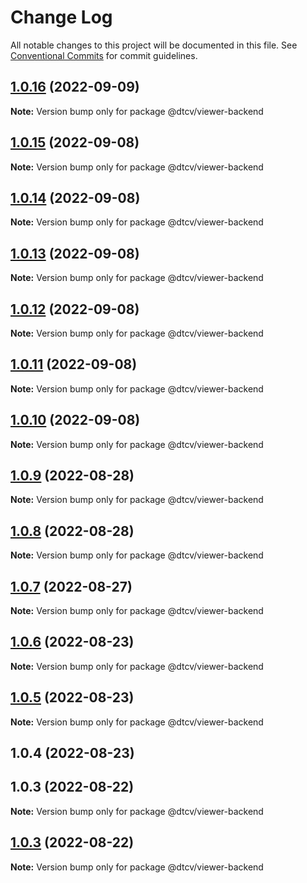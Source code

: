 # Change Log

All notable changes to this project will be documented in this file.
See [Conventional Commits](https://conventionalcommits.org) for commit guidelines.

## [1.0.16](https://github.com/paramountric/digitaltwincityviewer/compare/@dtcv/viewer-backend@1.0.15...@dtcv/viewer-backend@1.0.16) (2022-09-09)

**Note:** Version bump only for package @dtcv/viewer-backend





## [1.0.15](https://github.com/paramountric/digitaltwincityviewer/compare/@dtcv/viewer-backend@1.0.14...@dtcv/viewer-backend@1.0.15) (2022-09-08)

**Note:** Version bump only for package @dtcv/viewer-backend





## [1.0.14](https://github.com/paramountric/digitaltwincityviewer/compare/@dtcv/viewer-backend@1.0.13...@dtcv/viewer-backend@1.0.14) (2022-09-08)

**Note:** Version bump only for package @dtcv/viewer-backend





## [1.0.13](https://github.com/paramountric/digitaltwincityviewer/compare/@dtcv/viewer-backend@1.0.12...@dtcv/viewer-backend@1.0.13) (2022-09-08)

**Note:** Version bump only for package @dtcv/viewer-backend





## [1.0.12](https://github.com/paramountric/digitaltwincityviewer/compare/@dtcv/viewer-backend@1.0.11...@dtcv/viewer-backend@1.0.12) (2022-09-08)

**Note:** Version bump only for package @dtcv/viewer-backend





## [1.0.11](https://github.com/paramountric/digitaltwincityviewer/compare/@dtcv/viewer-backend@1.0.10...@dtcv/viewer-backend@1.0.11) (2022-09-08)

**Note:** Version bump only for package @dtcv/viewer-backend





## [1.0.10](https://github.com/paramountric/digitaltwincityviewer/compare/@dtcv/viewer-backend@1.0.9...@dtcv/viewer-backend@1.0.10) (2022-09-08)

**Note:** Version bump only for package @dtcv/viewer-backend





## [1.0.9](https://github.com/paramountric/digitaltwincityviewer/compare/@dtcv/viewer-backend@1.0.8...@dtcv/viewer-backend@1.0.9) (2022-08-28)

**Note:** Version bump only for package @dtcv/viewer-backend





## [1.0.8](https://github.com/paramountric/digitaltwincityviewer/compare/@dtcv/viewer-backend@1.0.7...@dtcv/viewer-backend@1.0.8) (2022-08-28)

**Note:** Version bump only for package @dtcv/viewer-backend





## [1.0.7](https://github.com/paramountric/digitaltwincityviewer/compare/@dtcv/viewer-backend@1.0.6...@dtcv/viewer-backend@1.0.7) (2022-08-27)

**Note:** Version bump only for package @dtcv/viewer-backend





## [1.0.6](https://github.com/paramountric/digitaltwincityviewer/compare/@dtcv/viewer-backend@1.0.5...@dtcv/viewer-backend@1.0.6) (2022-08-23)

**Note:** Version bump only for package @dtcv/viewer-backend





## [1.0.5](https://github.com/paramountric/digitaltwincityviewer/compare/@dtcv/viewer-backend@1.0.4...@dtcv/viewer-backend@1.0.5) (2022-08-23)

**Note:** Version bump only for package @dtcv/viewer-backend





## 1.0.4 (2022-08-23)



## 1.0.3 (2022-08-22)

**Note:** Version bump only for package @dtcv/viewer-backend





## [1.0.3](https://github.com/paramountric/digitaltwincityviewer/compare/v1.0.2...v1.0.3) (2022-08-22)

**Note:** Version bump only for package @dtcv/viewer-backend
